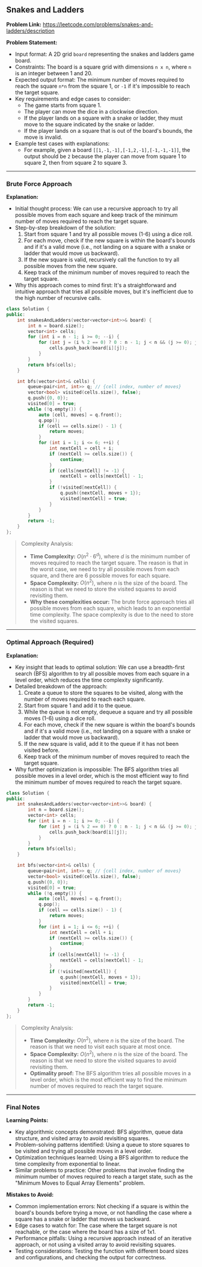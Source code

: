 ## Snakes and Ladders
**Problem Link:** https://leetcode.com/problems/snakes-and-ladders/description

**Problem Statement:**
- Input format: A 2D grid `board` representing the snakes and ladders game board.
- Constraints: The board is a square grid with dimensions `n x n`, where `n` is an integer between 1 and 20.
- Expected output format: The minimum number of moves required to reach the square `n*n` from the square 1, or `-1` if it's impossible to reach the target square.
- Key requirements and edge cases to consider:
  - The game starts from square 1.
  - The player can move the dice in a clockwise direction.
  - If the player lands on a square with a snake or ladder, they must move to the square indicated by the snake or ladder.
  - If the player lands on a square that is out of the board's bounds, the move is invalid.
- Example test cases with explanations:
  - For example, given a board `[[1,-1,-1],[-1,2,-1],[-1,-1,-1]]`, the output should be `2` because the player can move from square 1 to square 2, then from square 2 to square 3.

---

### Brute Force Approach

**Explanation:**
- Initial thought process: We can use a recursive approach to try all possible moves from each square and keep track of the minimum number of moves required to reach the target square.
- Step-by-step breakdown of the solution:
  1. Start from square 1 and try all possible moves (1-6) using a dice roll.
  2. For each move, check if the new square is within the board's bounds and if it's a valid move (i.e., not landing on a square with a snake or ladder that would move us backward).
  3. If the new square is valid, recursively call the function to try all possible moves from the new square.
  4. Keep track of the minimum number of moves required to reach the target square.
- Why this approach comes to mind first: It's a straightforward and intuitive approach that tries all possible moves, but it's inefficient due to the high number of recursive calls.

```cpp
class Solution {
public:
    int snakesAndLadders(vector<vector<int>>& board) {
        int n = board.size();
        vector<int> cells;
        for (int i = n - 1; i >= 0; --i) {
            for (int j = (i % 2 == 0) ? 0 : n - 1; j < n && (j >= 0); j += (i % 2 == 0) ? 1 : -1) {
                cells.push_back(board[i][j]);
            }
        }
        return bfs(cells);
    }

    int bfs(vector<int>& cells) {
        queue<pair<int, int>> q; // {cell index, number of moves}
        vector<bool> visited(cells.size(), false);
        q.push({0, 0});
        visited[0] = true;
        while (!q.empty()) {
            auto [cell, moves] = q.front();
            q.pop();
            if (cell == cells.size() - 1) {
                return moves;
            }
            for (int i = 1; i <= 6; ++i) {
                int nextCell = cell + i;
                if (nextCell >= cells.size()) {
                    continue;
                }
                if (cells[nextCell] != -1) {
                    nextCell = cells[nextCell] - 1;
                }
                if (!visited[nextCell]) {
                    q.push({nextCell, moves + 1});
                    visited[nextCell] = true;
                }
            }
        }
        return -1;
    }
};
```

> Complexity Analysis:
> - **Time Complexity:** $O(n^2 \cdot 6^d)$, where $d$ is the minimum number of moves required to reach the target square. The reason is that in the worst case, we need to try all possible moves from each square, and there are $6$ possible moves for each square.
> - **Space Complexity:** $O(n^2)$, where $n$ is the size of the board. The reason is that we need to store the visited squares to avoid revisiting them.
> - **Why these complexities occur:** The brute force approach tries all possible moves from each square, which leads to an exponential time complexity. The space complexity is due to the need to store the visited squares.

---

### Optimal Approach (Required)

**Explanation:**
- Key insight that leads to optimal solution: We can use a breadth-first search (BFS) algorithm to try all possible moves from each square in a level order, which reduces the time complexity significantly.
- Detailed breakdown of the approach:
  1. Create a queue to store the squares to be visited, along with the number of moves required to reach each square.
  2. Start from square 1 and add it to the queue.
  3. While the queue is not empty, dequeue a square and try all possible moves (1-6) using a dice roll.
  4. For each move, check if the new square is within the board's bounds and if it's a valid move (i.e., not landing on a square with a snake or ladder that would move us backward).
  5. If the new square is valid, add it to the queue if it has not been visited before.
  6. Keep track of the minimum number of moves required to reach the target square.
- Why further optimization is impossible: The BFS algorithm tries all possible moves in a level order, which is the most efficient way to find the minimum number of moves required to reach the target square.

```cpp
class Solution {
public:
    int snakesAndLadders(vector<vector<int>>& board) {
        int n = board.size();
        vector<int> cells;
        for (int i = n - 1; i >= 0; --i) {
            for (int j = (i % 2 == 0) ? 0 : n - 1; j < n && (j >= 0); j += (i % 2 == 0) ? 1 : -1) {
                cells.push_back(board[i][j]);
            }
        }
        return bfs(cells);
    }

    int bfs(vector<int>& cells) {
        queue<pair<int, int>> q; // {cell index, number of moves}
        vector<bool> visited(cells.size(), false);
        q.push({0, 0});
        visited[0] = true;
        while (!q.empty()) {
            auto [cell, moves] = q.front();
            q.pop();
            if (cell == cells.size() - 1) {
                return moves;
            }
            for (int i = 1; i <= 6; ++i) {
                int nextCell = cell + i;
                if (nextCell >= cells.size()) {
                    continue;
                }
                if (cells[nextCell] != -1) {
                    nextCell = cells[nextCell] - 1;
                }
                if (!visited[nextCell]) {
                    q.push({nextCell, moves + 1});
                    visited[nextCell] = true;
                }
            }
        }
        return -1;
    }
};
```

> Complexity Analysis:
> - **Time Complexity:** $O(n^2)$, where $n$ is the size of the board. The reason is that we need to visit each square at most once.
> - **Space Complexity:** $O(n^2)$, where $n$ is the size of the board. The reason is that we need to store the visited squares to avoid revisiting them.
> - **Optimality proof:** The BFS algorithm tries all possible moves in a level order, which is the most efficient way to find the minimum number of moves required to reach the target square.

---

### Final Notes

**Learning Points:**
- Key algorithmic concepts demonstrated: BFS algorithm, queue data structure, and visited array to avoid revisiting squares.
- Problem-solving patterns identified: Using a queue to store squares to be visited and trying all possible moves in a level order.
- Optimization techniques learned: Using a BFS algorithm to reduce the time complexity from exponential to linear.
- Similar problems to practice: Other problems that involve finding the minimum number of moves required to reach a target state, such as the "Minimum Moves to Equal Array Elements" problem.

**Mistakes to Avoid:**
- Common implementation errors: Not checking if a square is within the board's bounds before trying a move, or not handling the case where a square has a snake or ladder that moves us backward.
- Edge cases to watch for: The case where the target square is not reachable, or the case where the board has a size of 1x1.
- Performance pitfalls: Using a recursive approach instead of an iterative approach, or not using a visited array to avoid revisiting squares.
- Testing considerations: Testing the function with different board sizes and configurations, and checking the output for correctness.